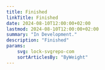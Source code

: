 ```yaml
---
title: Finished
linkTitle: Finished
date: 2024-08-10T12:00:00+02:00
lastmod: 2024-08-10T12:00:00+02:00
summary: "In Development."
description: "Finished"
params:
    svg: lock-svgrepo-com
    sortArticlesBy: "ByWeight"
---
```

